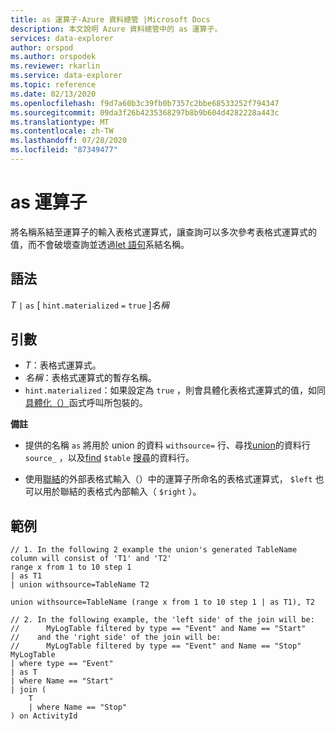 ```yaml
---
title: as 運算子-Azure 資料總管 |Microsoft Docs
description: 本文說明 Azure 資料總管中的 as 運算子。
services: data-explorer
author: orspod
ms.author: orspodek
ms.reviewer: rkarlin
ms.service: data-explorer
ms.topic: reference
ms.date: 02/13/2020
ms.openlocfilehash: f9d7a60b3c39fb0b7357c2bbe68533252f794347
ms.sourcegitcommit: 09da3f26b4235368297b8b9b604d4282228a443c
ms.translationtype: MT
ms.contentlocale: zh-TW
ms.lasthandoff: 07/28/2020
ms.locfileid: "87349477"
---
```

# <a name="as-operator"></a>as 運算子

將名稱系結至運算子的輸入表格式運算式，讓查詢可以多次參考表格式運算式的值，而不會破壞查詢並透過[let 語句](letstatement.md)系結名稱。

## <a name="syntax"></a>語法

*T* `|` `as` [ `hint.materialized` `=` `true` ]*名稱*

## <a name="arguments"></a>引數

* *T*：表格式運算式。
* *名稱*：表格式運算式的暫存名稱。
* `hint.materialized`：如果設定為 `true` ，則會具體化表格式運算式的值，如同[具體化（）](./materializefunction.md)函式呼叫所包裝的。

**備註**

* 提供的名稱 `as` 將用於 union 的資料 `withsource=` 行、尋找[union](./unionoperator.md)的資料行 `source_` ，以及[find](./findoperator.md) `$table` [搜尋](./searchoperator.md)的資料行。

* 使用[聯結](./joinoperator.md)的外部表格式輸入（）中的運算子所命名的表格式運算式， `$left` 也可以用於聯結的表格式內部輸入（ `$right` ）。

## <a name="examples"></a>範例

```kusto
// 1. In the following 2 example the union's generated TableName column will consist of 'T1' and 'T2'
range x from 1 to 10 step 1 
| as T1 
| union withsource=TableName T2

union withsource=TableName (range x from 1 to 10 step 1 | as T1), T2

// 2. In the following example, the 'left side' of the join will be: 
//      MyLogTable filtered by type == "Event" and Name == "Start"
//    and the 'right side' of the join will be: 
//      MyLogTable filtered by type == "Event" and Name == "Stop"
MyLogTable  
| where type == "Event"
| as T
| where Name == "Start"
| join (
    T
    | where Name == "Stop"
) on ActivityId
```
